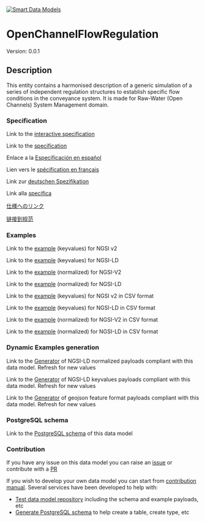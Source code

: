 [![Smart Data Models](https://smartdatamodels.org/wp-content/uploads/2022/01/SmartDataModels_logo.png "Logo")](https://smartdatamodels.org)
# OpenChannelFlowRegulation
Version: 0.0.1

## Description 

This entity contains a harmonised description of a generic simulation of a series of independent regulation structures to establish specific flow conditions in the conveyance system. It is made for Raw-Water (Open Channels) System Management domain.
### Specification

Link to the [interactive specification](https://swagger.lab.fiware.org/?url=https://smart-data-models.github.io/dataModel.OpenChannelManagement/OpenChannelFlowRegulation/swagger.yaml)

Link to the [specification](https://github.com/smart-data-models/dataModel.OpenChannelManagement/blob/master/OpenChannelFlowRegulation/doc/spec.md)

Enlace a la [Especificación en español](https://github.com/smart-data-models/dataModel.OpenChannelManagement/blob/master/OpenChannelFlowRegulation/doc/spec_ES.md)

Lien vers le [spécification en français](https://github.com/smart-data-models/dataModel.OpenChannelManagement/blob/master/OpenChannelFlowRegulation/doc/spec_FR.md)

Link zur [deutschen Spezifikation](https://github.com/smart-data-models/dataModel.OpenChannelManagement/blob/master/OpenChannelFlowRegulation/doc/spec_DE.md)

Link alla [specifica](https://github.com/smart-data-models/dataModel.OpenChannelManagement/blob/master/OpenChannelFlowRegulation/doc/spec_IT.md)

[仕様へのリンク](https://github.com/smart-data-models/dataModel.OpenChannelManagement/blob/master/OpenChannelFlowRegulation/doc/spec_JA.md)

[链接到规范](https://github.com/smart-data-models/dataModel.OpenChannelManagement/blob/master/OpenChannelFlowRegulation/doc/spec_ZH.md)
### Examples

Link to the [example](https://smart-data-models.github.io/dataModel.OpenChannelManagement/OpenChannelFlowRegulation/examples/example.json) (keyvalues) for NGSI v2

Link to the [example](https://smart-data-models.github.io/dataModel.OpenChannelManagement/OpenChannelFlowRegulation/examples/example.jsonld) (keyvalues) for NGSI-LD

Link to the [example](https://smart-data-models.github.io/dataModel.OpenChannelManagement/OpenChannelFlowRegulation/examples/example-normalized.json) (normalized) for NGSI-V2

Link to the [example](https://smart-data-models.github.io/dataModel.OpenChannelManagement/OpenChannelFlowRegulation/examples/example-normalized.jsonld) (normalized) for NGSI-LD

Link to the [example](https://smart-data-models.github.io/dataModel.OpenChannelManagement/OpenChannelFlowRegulation/examples/example.json.csv) (keyvalues) for NGSI v2 in CSV format

Link to the [example](https://smart-data-models.github.io/dataModel.OpenChannelManagement/OpenChannelFlowRegulation/examples/example.jsonld.csv) (keyvalues) for NGSI-LD in CSV format

Link to the [example](https://smart-data-models.github.io/dataModel.OpenChannelManagement/OpenChannelFlowRegulation/examples/example-normalized.json.csv) (normalized) for NGSI-V2 in CSV format

Link to the [example](https://smart-data-models.github.io/dataModel.OpenChannelManagement/OpenChannelFlowRegulation/examples/example-normalized.jsonld.csv) (normalized) for NGSI-LD in CSV format
### Dynamic Examples generation

Link to the [Generator](https://smartdatamodels.org/extra/ngsi-ld_generator.php?schemaUrl=https://raw.githubusercontent.com/smart-data-models/dataModel.OpenChannelManagement/master/OpenChannelFlowRegulation/schema.json&email=info@smartdatamodels.org) of NGSI-LD normalized payloads compliant with this data model. Refresh for new values

Link to the [Generator](https://smartdatamodels.org/extra/ngsi-ld_generator_keyvalues.php?schemaUrl=https://raw.githubusercontent.com/smart-data-models/dataModel.OpenChannelManagement/master/OpenChannelFlowRegulation/schema.json&email=info@smartdatamodels.org) of NGSI-LD keyvalues payloads compliant with this data model. Refresh for new values

Link to the [Generator](https://smartdatamodels.org/extra/geojson_features_generator.php?schemaUrl=https://raw.githubusercontent.com/smart-data-models/dataModel.OpenChannelManagement/master/OpenChannelFlowRegulation/schema.json&email=info@smartdatamodels.org) of geojson feature format payloads compliant with this data model. Refresh for new values
### PostgreSQL schema

Link to the [PostgreSQL schema](https://smart-data-models.github.io/dataModel.OpenChannelManagement/OpenChannelFlowRegulation/schema.sql) of this data model
### Contribution

 If you have any issue on this data model you can raise an [issue](https://github.com/smart-data-models/dataModel.OpenChannelManagement/issues)  or contribute with a [PR](https://github.com/smart-data-models/dataModel.OpenChannelManagement/pulls)

 If you wish to develop your own data model you can start from [contribution manual](https://bit.ly/contribution_manual). Several services have been developed to help with: 
 - [Test data model repository](https://smartdatamodels.org/index.php/data-models-contribution-api/) including the schema and example payloads, etc
 - [Generate PostgreSQL schema](https://smartdatamodels.org/index.php/sql-service/) to help create a table, create type, etc